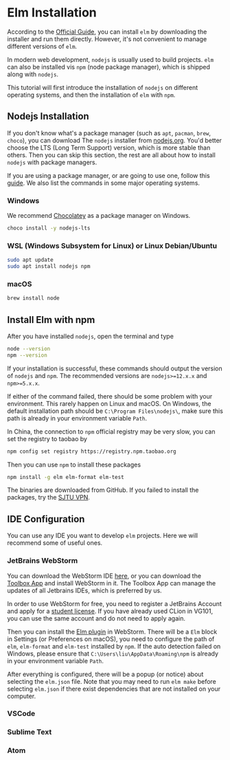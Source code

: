 # Elm Installation

According to the [Official Guide](https://guide.elm-lang.org/install/elm.html), you can install `elm` by downloading the installer and run them directly. However, it's not convenient to manage different versions of `elm`.

In modern web development, `nodejs` is usually used to build projects. `elm` can also be installed vis `npm` (node package manager), which is shipped along with `nodejs`.

This tutorial will first introduce the installation of `nodejs` on different operating systems, and then the installation of  `elm` with `npm`.

## Nodejs Installation

If you don't know what's a package manager (such as `apt`, `pacman`, `brew`, `choco`), you can download The `nodejs` installer from [nodejs.org](https://nodejs.org/en/download/). You'd better choose the LTS (Long Term Support) version, which is more stable than others. Then you can skip this section, the rest are all about how to install `nodejs` with package managers.

If you are using a package manager, or are going to use one, follow this [guide](https://nodejs.org/en/download/package-manager/). We also list the commands in some major operating systems.

### Windows

We recommend [Chocolatey](https://chocolatey.org/) as a package manager on Windows.

```bash
choco install -y nodejs-lts
```


### WSL (Windows Subsystem for Linux) or Linux Debian/Ubuntu

```bash
sudo apt update
sudo apt install nodejs npm
```

### macOS

```bash
brew install node
```

## Install Elm with npm

After you have installed `nodejs`, open the terminal and type

```bash
node --version
npm --version
```

If your installation is successful, these commands should output the version of `nodejs` and `npm`. The recommended versions are `nodejs>=12.x.x` and `npm>=5.x.x`.

If either of the command failed, there should be some problem with your environment. This rarely happen on Linux and macOS. On Windows, the default installation path should be `C:\Program Files\nodejs\`, make sure this path is already in your environment variable `Path`.

In China, the connection to `npm` official registry may be very slow, you can set the registry to taobao by

```bash
npm config set registry https://registry.npm.taobao.org
````

Then you can use `npm` to install these packages

```bash
npm install -g elm elm-format elm-test
```

The binaries are downloaded from GitHub. If you failed to install the packages, try the [SJTU VPN](https://net.sjtu.edu.cn/wlfw/VPN.htm).

## IDE Configuration

You can use any IDE you want to develop `elm` projects. Here we will recommend some of useful ones.

### JetBrains WebStorm

You can download the WebStorm IDE [here](https://www.jetbrains.com/webstorm/), or you can download the [Toolbox App](https://www.jetbrains.com/toolbox-app/) and install WebStorm in it. The Toolbox App can manage the updates of all Jetbrains IDEs, which is preferred by us.

In order to use WebStorm for free, you need to register a JetBrains Account and apply for a [student license](https://www.jetbrains.com/shop/eform/students). If you have already used CLion in VG101, you can use the same account and do not need to apply again.

Then you can install the [Elm plugin](https://plugins.jetbrains.com/plugin/10268-elm) in WebStorm. There will be a `Elm` block in Settings (or Preferences on macOS), you need to configure the path of `elm`, `elm-format` and `elm-test` installed by `npm`. If the auto detection failed on Windows, please ensure that `C:\Users\liu\AppData\Roaming\npm` is already in your environment variable `Path`.

After everything is configured, there will be a popup (or notice) about selecting the `elm.json` file. Note that you may need to run `elm make` before selecting `elm.json` if there exist dependencies that are not installed on your computer.

### VSCode

### Sublime Text

### Atom

